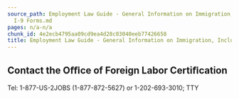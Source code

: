 ```yaml
---
source_path: Employment Law Guide - General Information on Immigration, Including
  I-9 Forms.md
pages: n/a-n/a
chunk_id: 4e2ecb4795aa09cd9ea4d28c03040eeb77426658
title: Employment Law Guide - General Information on Immigration, Including I-9 Forms
---
```

## Contact the Oﬃce of Foreign Labor Certiﬁcation

Tel: 1-877-US-2JOBS (1-877-872-5627) or 1-202-693-3010; TTY
